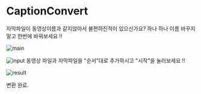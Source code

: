 # CaptionConvert
자막파일이 동영상이름과 같지않아서 불편하진적이 있으신가요?
하나 하나 이름 바꾸지말고 한번에 바꿔보세요 !!

![main](https://user-images.githubusercontent.com/98737467/168440322-b0a993ff-aafa-482a-8ba7-66625c844042.JPG)

![input](https://user-images.githubusercontent.com/98737467/168440321-0c4b2dab-9e90-4a57-a035-75f4a0454a41.JPG)
동영상 파일과 자막파일을 "순서"대로 추가하시고 "시작"을 눌러보세요 !!

![result](https://user-images.githubusercontent.com/98737467/168440317-b99a64bb-6521-47c8-b364-589c2aa7cdb1.JPG)

변환 완료.
